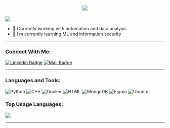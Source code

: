 

<h1 align="center">
  <a href="https://git.io/typing-svg">
    <img src="https://readme-typing-svg.herokuapp.com/?lines=Hello,+There!+👋;This+is+Larissa....;Nice+to+meet+you!&center=true&size=30">
  </a>
</h1>

![](https://komarev.com/ghpvc/?username=larissanpc&color=brightgreen)

- 🔭 Currently working with automation and data analysis
- 🌱 I’m currently learning ML and information security

---

### Connect With Me:

[![Linkedin Badge](https://img.shields.io/badge/LinkedIn-0077B5?style=for-the-badge&logo=linkedin&logoColor=white)](https://www.linkedin.com/in/larissa-nepomuceno-4427941b6/) 
[![Mail Badge](https://img.shields.io/badge/Gmail-D14836?style=for-the-badge&logo=gmail&logoColor=white)](mailto:larissarafaelarn@gmail.com)

---

### Languages and Tools:

![Python](https://img.shields.io/badge/python-3670A0?style=for-the-badge&logo=python&logoColor=ffdd54)
![C++](https://img.shields.io/badge/-C++-blue?logo=cplusplus)
![Docker](https://img.shields.io/badge/Docker-0CC1F3?style=flat-square&logo=docker&logoColor=white)
![HTML](https://img.shields.io/badge/HTML5-E34F26?style=flat-square&logo=html5&logoColor=white)
![MongoDB](https://img.shields.io/badge/MongoDB-F7F7F7?style=flat-square&logo=mongodb&logoColor=49A248)
![Figma](https://img.shields.io/badge/Figma-f7f7f7?style=flastic&logo=Figma&logoColor=F24E1E)
![Ubuntu](https://img.shields.io/badge/Ubuntu-E05924?style=flat-square&logo=ubuntu&logoColor=black)



### Top Usage Languages:

<img align="center" src="https://github-readme-stats.vercel.app/api/top-langs/?username=larissanpc&layout=compact&theme=algolia&hide_border=true&&langs_count=10" />

---

